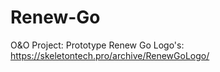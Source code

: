 # Renew-Go
O&amp;O Project: Prototype Renew Go
Logo's: https://skeletontech.pro/archive/RenewGoLogo/
